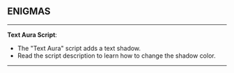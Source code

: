 

## ENIGMAS
----

**Text Aura Script**:

- The "Text Aura" script adds a text shadow.
- Read the script description to learn how to change the shadow color.

-----